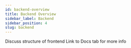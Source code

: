 ```yaml
---
id: backend-overview
title: Backend Overview
sidebar_label: Backend
sidebar_position: 4
slug: backend
---
```


Discuss structure of frontend
Link to Docs tab for more info
